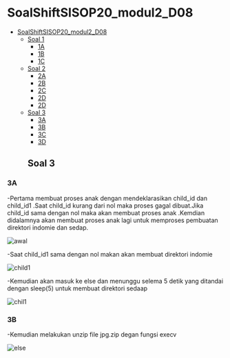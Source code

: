 # SoalShiftSISOP20_modul2_D08
- [SoalShiftSISOP20_modul2_D08](#soalshiftsisop20modul2d08)
  - [Soal 1](#soal-1)
    - [1A](#1a)
    - [1B](#1b)
    - [1C](#1c)
  - [Soal 2](#soal-2)
    - [2A](#2a)
    - [2B](#2b)
    - [2C](#2c)
    - [2D](#2d)
    - [2D](#2e)
  - [Soal 3](#soal-3)
    - [3A](#3a)
    - [3B](#3b)
    - [3C](#3c)
    - [3D](#3d)
    ## Soal 3
 ### 3A
-Pertama membuat proses anak dengan mendeklarasikan child_id dan child_id1 .Saat child_id kurang dari nol maka proses gagal dibuat.Jika child_id sama dengan nol maka akan membuat proses anak .Kemdian didalamnya akan membuat proses anak lagi untuk memproses pembuatan direktori indomie dan sedap.

![awal](https://user-images.githubusercontent.com/57948206/76605117-7eee1300-6542-11ea-9225-6a163cd553b5.png)

-Saat child_id1 sama dengan nol makan akan membuat direktori indomie

![child1](https://user-images.githubusercontent.com/57948206/76604705-c88a2e00-6541-11ea-94c5-3697b66e1c8d.png)

-Kemudian akan masuk ke else dan menunggu selema 5 detik yang ditandai dengan sleep(5) untuk membuat direktori sedaap

![chil1](https://user-images.githubusercontent.com/57948206/76605122-801f4000-6542-11ea-89b2-2b1ff7a0460b.png)

 ### 3B
-Kemudian melakukan unzip file jpg.zip degan fungsi execv

![else](https://user-images.githubusercontent.com/57948206/76605126-81506d00-6542-11ea-8251-62ce5987a5d3.png)

